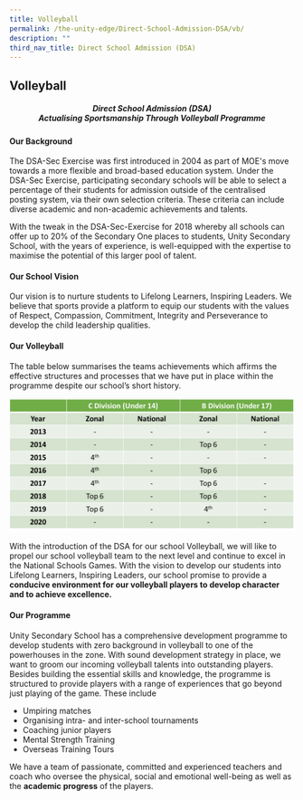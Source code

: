 ```yaml
---
title: Volleyball
permalink: /the-unity-edge/Direct-School-Admission-DSA/vb/
description: ""
third_nav_title: Direct School Admission (DSA)
---
```

## Volleyball

##### <center>Direct School Admission (DSA)<br>Actualising Sportsmanship Through Volleyball Programme</center>

#### Our Background

The DSA-Sec Exercise was first introduced in 2004 as part of MOE's move towards a more flexible and broad-based education system. Under the DSA-Sec Exercise, participating secondary schools will be able to select a percentage of their students for admission outside of the centralised posting system, via their own selection criteria. These criteria can include diverse academic and non-academic achievements and talents.  

With the tweak in the DSA-Sec-Exercise for 2018 whereby all schools can offer up to 20% of the Secondary One places to students, Unity Secondary School, with the years of experience, is well-equipped with the expertise to maximise the potential of this larger pool of talent.

#### Our School Vision

Our vision is to nurture students to Lifelong Learners, Inspiring Leaders. We believe that sports provide a platform to equip our students with the values of Respect, Compassion, Commitment, Integrity and Perseverance to develop the child leadership qualities.

#### Our Volleyball

The table below summarises the teams achievements which affirms the effective structures and processes that we have put in place within the programme despite our school’s short history. 

![](/images/VOLLEYBALL%20GIRLS%20DSA.png)

With the introduction of the DSA for our school Volleyball, we will like to propel our school volleyball team to the next level and continue to excel in the National Schools Games. With the vision to develop our students into Lifelong Learners, Inspiring Leaders, our school promise to provide a **conducive environment for our volleyball players to develop character and to achieve excellence.**


#### Our Programme&nbsp;

Unity Secondary School has a comprehensive development programme to develop students with zero background in volleyball to one of the powerhouses in the zone. With sound development strategy in place, we want to groom our incoming volleyball talents into outstanding players.&nbsp; Besides building the essential skills and knowledge, the programme is structured to provide players with a range of experiences that go beyond just playing of the game. These include  

*   Umpiring matches
*   Organising intra- and inter-school tournaments
*   Coaching junior players
*   Mental Strength Training
*   Overseas Training Tours

We have a team of passionate, committed and experienced teachers and coach who oversee the physical, social and emotional well-being&nbsp;as well as the&nbsp;**academic progress**&nbsp;of the players.

